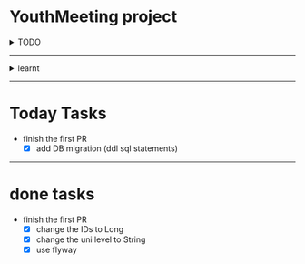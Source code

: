 # YouthMeeting project
<details>
<summary>TODO</summary>

- use sonarqube
- address the PR

</details>

---
<details>
<summary>learnt</summary>

- filtering with specification form the DB
- Basic Auth 
- mappers using MapStruct
- DataBase migration with flyway
</details>

---
# Today Tasks
- finish the first PR
  - [x] add DB migration (ddl sql statements)
----
# done tasks
- finish the first PR
  - [x] change the IDs to Long
  - [x] change the uni level to String
  - [x] use flyway